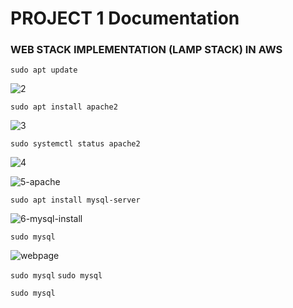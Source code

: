 # PROJECT 1 Documentation

### WEB STACK IMPLEMENTATION (LAMP STACK) IN AWS



`sudo apt update`

![2](https://user-images.githubusercontent.com/85305109/177019344-4e23575e-b4f5-4078-88f0-086371286501.jpg)


`sudo apt install apache2`

![3](https://user-images.githubusercontent.com/85305109/177019360-65eec238-0da3-49ae-9103-674a19181295.jpg)


`sudo systemctl status apache2`

![4](https://user-images.githubusercontent.com/85305109/177019374-2657175d-f0ef-4da5-927c-da54b2411efb.jpg)


![5-apache](https://user-images.githubusercontent.com/85305109/177019384-cb7326a2-4f52-4291-bf01-205c062c4366.jpg)


`sudo apt install mysql-server`

![6-mysql-install](https://user-images.githubusercontent.com/85305109/177019392-43107b6c-9e7c-4dd5-8650-f4e013308d80.jpg)


`sudo mysql`

![webpage](https://user-images.githubusercontent.com/85305109/177059123-6e48da43-8930-4755-99ee-f7eac6d450bf.jpg)


`sudo mysql`
`sudo mysql`

`sudo mysql`